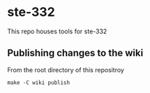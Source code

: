 # ste-332

This repo houses tools for ste-332

## Publishing changes to the wiki

From the root directory of this repositroy

```
make -C wiki publish
```